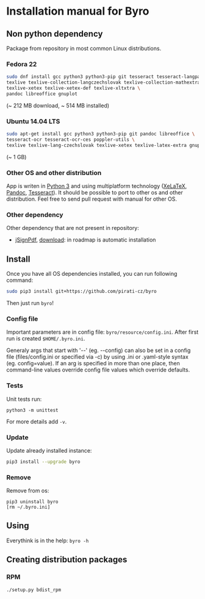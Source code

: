 
Installation manual for Byro
============================


Non python dependency
---------------------

Package from repository in most common Linux distributions.

### Fedora 22

```bash
sudo dnf install gcc python3 python3-pip git tesseract tesseract-langpack-ces poppler-utils \
texlive texlive-collection-langczechslovak texlive-collection-mathextra texlive-mathspec texlive-euenc \
texlive-xetex texlive-xetex-def texlive-xltxtra \
pandoc libreoffice gnuplot
```
(~ 212 MB download, ~ 514 MB installed)


### Ubuntu 14.04 LTS

```bash
sudo apt-get install gcc python3 python3-pip git pandoc libreoffice \
tesseract-ocr tesseract-ocr-ces poppler-utils \
texlive texlive-lang-czechslovak texlive-xetex texlive-latex-extra gnuplot
```
(~ 1 GB)

### Other OS and other distribution

App is writen in [Python 3][] and using multiplatform technology 
([XeLaTeX][], [Pandoc][], [Tesseract][]).
It should be possible to port to other os and other distribution.
Feel free to send pull request with manual for other OS.

### Other dependency

Other dependency that are not present in repository:

* [jSignPdf][signHP], [download][signDownload]: in roadmap is automatic installation


Install
-------

Once you have all OS dependencies installed, you can run following command:

```bash
sudo pip3 install git+https://github.com/pirati-cz/byro 
```

Then just run `byro`!

### Config file

Important parameters are in config file: `byro/resource/config.ini`.
After first run is created `$HOME/.byro.ini`.

Generaly args that start with '--' (eg. --config)
can also be set in a config file (files/config.ini or specified via -c) by
using .ini or .yaml-style syntax (eg. config=value). If an arg is specified in
more than one place, then command-line values override config file values
which override defaults.

### Tests

Unit tests run:

```
python3 -m unittest
```

For more details add `-v`.

### Update

Update already installed instance: 

```bash
pip3 install --upgrade byro
```

### Remove

Remove from os:

```
pip3 uninstall byro
[rm ~/.byro.ini]
```


Using
-----

Everythink is in the help: `byro -h`


Creating distribution packages
-------------------------------

### RPM

```
./setup.py bdist_rpm
```


[signHP]: http://sourceforge.net/projects/jsignpdf
[signDownload]: http://sourceforge.net/projects/jsignpdf/files/latest/download?source=files
[Python 3]: https://www.python.org
[XeLaTeX]: http://www.latex-project.org
[Pandoc]: http://pandoc.org
[Tesseract]: https://github.com/tesseract-ocr/tesseract

